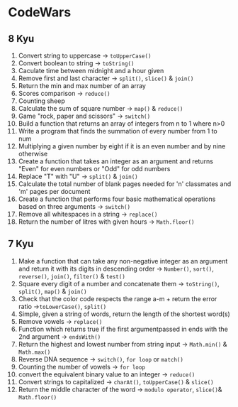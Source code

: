 # CodeWars

## 8 Kyu

1. Convert string to uppercase → `toUpperCase()`
2. Convert boolean to string → `toString()`
3. Caculate time between midnight and a hour given
4. Remove first and last character → `split()`, `slice()` & `join()`
5. Return the min and max number of an array
6. Scores comparison → `reduce()`
7. Counting sheep
8. Calculate the sum of square number → `map()` & `reduce()`
9. Game "rock, paper and scissors" → `switch()`
10. Build a function that returns an array of integers from n to 1 where n>0
11. Write a program that finds the summation of every number from 1 to num
12. Multiplying a given number by eight if it is an even number and by nine otherwise
13. Create a function that takes an integer as an argument and returns "Even" for even numbers or "Odd" for odd numbers
14. Replace "T" with "U" → `split()` & `join()`
15. Calculate the total number of blank pages needed for 'n' classmates and 'm' pages per document
16. Create a function that performs four basic mathematical operations based on three arguments → `switch()`
17. Remove all whitespaces in a string → `replace()`
18. Return the number of litres with given hours → `Math.floor()`

## 7 Kyu

1. Make a function that can take any non-negative integer as an argument and return it with its digits in descending order → `Number()`, `sort()`, `reverse()`, `join()`, `filter()` & `test()`
2. Square every digit of a number and concatenate them → `toString()`, `split()`, `map()` & `join()`
3. Check that the color code respects the range a-m + return the error ratio →`toLowerCase()`, `split()`
4. Simple, given a string of words, return the length of the shortest word(s)
5. Remove vowels → `replace()`
6. Function which returns true if the first argumentpassed in ends with the 2nd argument → `endsWith()`
7. Return the highest and lowest number from string input → `Math.min()` & `Math.max()`
8. Reverse DNA sequence → `switch()`, `for loop` or `match()`
9. Counting the number of vowels → `for loop`
10. convert the equivalent binary value to an integer → `reduce()`
11. Convert strings to capitalized → `charAt()`, `toUpperCase()` & `slice()`
12. Return the middle character of the word → `modulo operator`, `slice()`& `Math.floor()`
